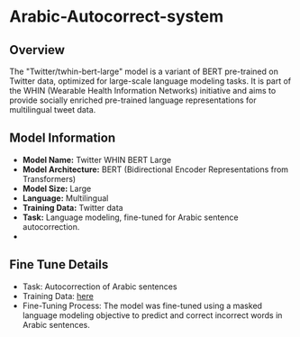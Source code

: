 # Arabic-Autocorrect-system


## Overview
The "Twitter/twhin-bert-large" model is a variant of BERT pre-trained on Twitter data, optimized for large-scale language modeling tasks. It is part of the WHIN (Wearable Health Information Networks) initiative and aims to provide socially enriched pre-trained language representations for multilingual tweet data.

## Model Information
- **Model Name:** Twitter WHIN BERT Large
- **Model Architecture:** BERT (Bidirectional Encoder Representations from Transformers)
- **Model Size:** Large
- **Language:** Multilingual
- **Training Data:** Twitter data
- **Task:** Language modeling, fine-tuned for Arabic sentence autocorrection.
- 
## Fine Tune Details
- Task: Autocorrection of Arabic sentences
- Training Data: [here](https://www.kaggle.com/datasets/oyounis/cleaned-auto-correct-dataset)
- Fine-Tuning Process: The model was fine-tuned using a masked language modeling objective to predict and correct incorrect words in Arabic sentences.
  

